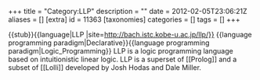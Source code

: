 +++
title = "Category:LLP"
description = ""
date = 2012-02-05T23:06:21Z
aliases = []
[extra]
id = 11363
[taxonomies]
categories = []
tags = []
+++

{{stub}}{{language|LLP
|site=http://bach.istc.kobe-u.ac.jp/llp/}}
{{language programming paradigm|Declarative}}{{language programming paradigm|Logic_Programming}}
LLP is a logic programming language based on intuitionistic linear logic. LLP is a superset of [[Prolog]] and a subset of [[Lolli]] developed by Josh Hodas and Dale Miller.
